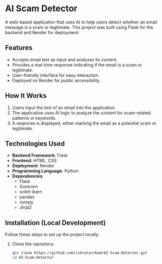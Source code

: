 # AI Scam Detector

A web-based application that uses AI to help users detect whether an email message is a scam or legitimate. This project was built using Flask for the backend and Render for deployment.

## Features

- Accepts email text as input and analyzes its content.
- Provides a real-time response indicating if the email is a scam or legitimate.
- User-friendly interface for easy interaction.
- Deployed on Render for public accessibility.

## How It Works

1. Users input the text of an email into the application.
2. The application uses AI logic to analyze the content for scam-related patterns or keywords.
3. A response is displayed, either marking the email as a potential scam or legitimate.

## Technologies Used

- **Backend Framework**: Flask
- **Frontend**: HTML, CSS
- **Deployment**: Render
- **Programming Language**: Python
- **Dependencies**:
  - Flask
  - Gunicorn
  - scikit-learn
  - pandas
  - numpy
  - Jinja2

## Installation (Local Development)

Follow these steps to set up the project locally:

1. Clone the repository:
   ```bash
   git clone https://github.com/ishratarshad/AI-Scam-Detector.git
   cd AI-Scam-Detector
